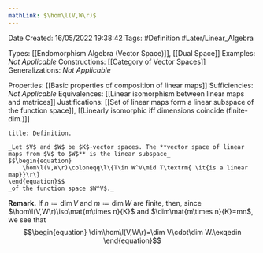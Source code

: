 ```yaml
---
mathLink: $\hom\l(V,W\r)$
---
```


<div class="topSpace"></div>

Date Created: 16/05/2022 19:38:42
Tags: #Definition #Later/Linear_Algebra

Types: [[Endomorphism Algebra (Vector Space)]], [[Dual Space]]
Examples: _Not Applicable_
Constructions: [[Category of Vector Spaces]]
Generalizations: _Not Applicable_

Properties: [[Basic properties of composition of linear maps]]
Sufficiencies: _Not Applicable_
Equivalences: [[Linear isomorphism between linear maps and matrices]]
Justifications: [[Set of linear maps form a linear subspace of the function space]], [[Linearly isomorphic iff dimensions coincide (finite-dim.)]]

``` ad-Definition
title: Definition.

_Let $V$ and $W$ be $K$-vector spaces. The **vector space of linear maps from $V$ to $W$** is the linear subspace_
$$\begin{equation}
    \hom\l(V,W\r)\coloneqq\l\{T\in W^V\mid T\textrm{ \it{is a linear map}}\r\}
\end{equation}$$
_of the function space $W^V$._

```

**Remark.** If $n\coloneqq\dim V$ and $m\coloneqq\dim W$ are finite, then, since $\hom\l(V,W\r)\iso\mat{m\times n}{K}$ and $\dim\mat{m\times n}{K}=mn$, we see that
$$\begin{equation}
    \dim\hom\l(V,W\r)=\dim V\cdot\dim W.\exqedin
\end{equation}$$
